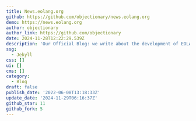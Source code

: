 ```yaml
---
title: News.eolang.org
github: https://github.com/objectionary/news.eolang.org
demo: https://news.eolang.org
author: objectionary
author_link: https://github.com/objectionary
date: 2024-11-28T12:22:29.539Z
description: 'Our Official Blog: we write about the development of EOLANG and 𝜑-calculus'
ssg:
  - Jekyll
css: []
ui: []
cms: []
category:
  - Blog
draft: false
publish_date: '2022-06-08T13:18:33Z'
update_date: '2024-11-29T06:16:37Z'
github_star: 11
github_fork: 5
---
```

